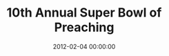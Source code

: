 ---
layout: series
series: "10th Annual Super Bowl of Preaching"
permalink: "/10th-annual-super-bowl-of-preaching/"
title: "10th Annual Super Bowl of Preaching"
date: 2012-02-04 00:00:00
endDate: 2012-02-04 00:00:00
description: "Brian Tome and Chuck Mingo face off in the annual smackdown of preaching."
src: "http://s3.amazonaws.com/crossroads-media/images/SB_90x90-10.jpg"
---
